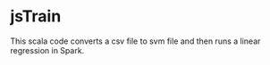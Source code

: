 # jsTrain


This scala code converts a csv file to svm file and then runs a linear regression in Spark.
